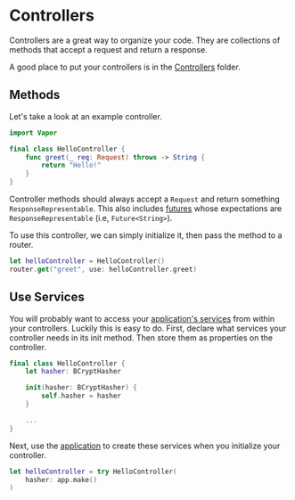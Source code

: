 # Controllers

Controllers are a great way to organize your code. They are collections of methods that accept
a request and return a response.

A good place to put your controllers is in the [Controllers](structure.md#controllers) folder.

## Methods

Let's take a look at an example controller.

```swift
import Vapor

final class HelloController {
	func greet(_ req: Request) throws -> String {
		return "Hello!"
	}
}
```

Controller methods should always accept a `Request` and return something `ResponseRepresentable`.
This also includes [futures](futures.md) whose expectations are `ResponseRepresentable` (i.e, `Future<String>`).

To use this controller, we can simply initialize it, then pass the method to a router.

```swift
let helloController = HelloController()
router.get("greet", use: helloController.greet)
```

## Use Services

You will probably want to access your [application's services](../services/getting-started.md) from within your controllers.
Luckily this is easy to do. First, declare what services your controller needs in its init method. Then store them
as properties on the controller.

```swift
final class HelloController {
	let hasher: BCryptHasher

	init(hasher: BCryptHasher) {
		self.hasher = hasher
	}

	...
}
```

Next, use the [application](application.md) to create these services when you initialize your controller.

```swift
let helloController = try HelloController(
	hasher: app.make()
)
```
